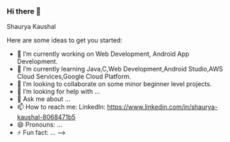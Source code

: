 ### Hi there 👋

Shaurya Kaushal 

Here are some ideas to get you started:

- 🔭 I’m currently working on Web Development, Android App Development.
- 🌱 I’m currently learning Java,C,Web Development,Android Studio,AWS Cloud Services,Google Cloud Platform.
- 👯 I’m looking to collaborate on some minor beginner level projects.
- 🤔 I’m looking for help with ...
- 💬 Ask me about ...
- 📫 How to reach me: LinkedIn: https://www.linkedin.com/in/shaurya-kaushal-8068471b5
- 😄 Pronouns: ...
- ⚡ Fun fact: ...
-->

